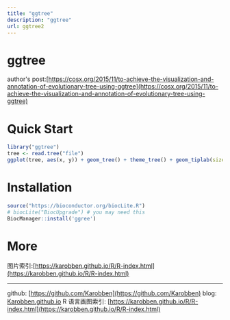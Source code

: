 ```yaml
---
title: "ggtree"
description: "ggtree"
url: ggtree2
---
```

# ggtree

author's post:[https://cosx.org/2015/11/to-achieve-the-visualization-and-annotation-of-evolutionary-tree-using-ggtree](https://cosx.org/2015/11/to-achieve-the-visualization-and-annotation-of-evolutionary-tree-using-ggtree)

<a name="byfQw"></a>
# Quick Start

```r
library("ggtree")
tree <- read.tree("file")
ggplot(tree, aes(x, y)) + geom_tree() + theme_tree() + geom_tiplab(size=5, color="purple") +xlim(NA, 0.04)
```

<a name="PuN8f"></a>
# Installation

```r
source("https://bioconductor.org/biocLite.R")
# biocLite("BiocUpgrade") # you may need this
BiocManager::install('ggree')
```

<a name="FG8Ad"></a>
# More
图片索引:[https://karobben.github.io/R/R-index.html](https://karobben.github.io/R/R-index.html)






---
github: [https://github.com/Karobben](https://github.com/Karobben)
blog: [Karobben.github.io](http://Karobben.github.io)
R 语言画图索引: [https://karobben.github.io/R/R-index.html](https://karobben.github.io/R/R-index.html)
